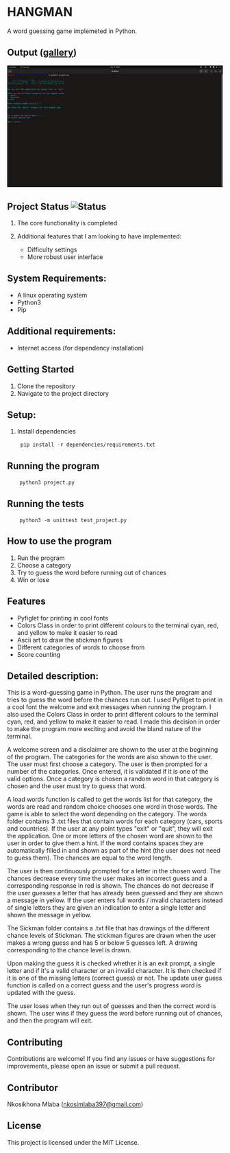 # HANGMAN 
A word guessing game implemeted in Python.

## Output ([gallery](program-output/Gallery.md))
![Demo](program-output/Screenshot-from-2024-09-19-08-04-12.png)


## Project Status ![Status](https://img.shields.io/badge/status-completed-brightgreen)

1. The core functionality is completed

2. Additional features that I am looking to have implemented:
    - Difficulty settings
    - More robust user interface


## System Requirements:
- A linux operating system
- Python3
- Pip


## Additional requirements:
- Internet access (for dependency installation)

## Getting Started
1. Clone the repository
2. Navigate to the project directory

## Setup:
1. Install dependencies
        
        pip install -r dependencies/requirements.txt

## Running the program
        python3 project.py

## Running the tests
        python3 -m unittest test_project.py


## How to use the program
1. Run the program
2. Choose a category
3. Try to guess the word before running out of chances
4. Win or lose

## Features

- Pyfiglet for printing in cool fonts
- Colors Class in order to print different colours to the terminal cyan, red, and yellow to make it easier to read
- Ascii art to draw the stickman figures
- Different categories of words to choose from
- Score counting

## Detailed description:
This is a word-guessing game in Python. The user runs the program and tries to guess the word before the chances run out. I used Pyfilget to print in a cool font the welcome and exit messages when running the program. I also used the Colors Class in order to print different colours to the terminal cyan, red, and yellow to make it easier to read. I made this decision in order to make the program more exciting and avoid the bland nature of the terminal.

A welcome screen and a disclaimer are shown to the user at the beginning of the program. The categories for the words are also shown to the user. The user must first choose a category. The user is then prompted for a number of the categories. Once entered, it is validated if it is one of the valid options. Once a category is chosen a random word in that category is chosen and the user must try to guess that word. 

A load words function is called to get the words list for that category, the words are read and random choice chooses one word in those words. The game is able to select the word depending on the category. The words folder contains 3 .txt files that contain words for each category (cars, sports and countries). If the user at any point types "exit" or "quit", they will exit the application. One or more letters of the chosen word are shown to the user in order to give them a hint. If the word contains spaces they are automatically filled in and shown as part of the hint (the user does not need to guess them). The chances are equal to the word length. 

The user is then continuously prompted for a letter in the chosen word. The chances decrease every time the user makes an incorrect guess and a corresponding response in red is shown. The chances do not decrease if the user guesses a letter that has already been guessed and they are shown a message in yellow. If the user enters full words / invalid characters instead of single letters they are given an indication to enter a single letter and shown the message in yellow. 

The Sickman folder contains a .txt file that has drawings of the different chance levels of Stickman. The stickman figures are drawn when the user makes a wrong guess and has 5 or below 5 guesses left. A drawing corresponding to the chance level is drawn. 

Upon making the guess it is checked whether it is an exit prompt, a single letter and if it's a valid character or an invalid character. It is then checked if it is one of the missing letters (correct guess) or not. The update user guess function is called on a correct guess and the user's progress word is updated with the guess. 

The user loses when they run out of guesses and then the correct word is shown. The user wins if they guess the word before running out of chances, and then the program will exit.

## Contributing

Contributions are welcome! If you find any issues or have suggestions for improvements, please open an issue or submit a pull request.

## Contributor

Nkosikhona Mlaba (nkosimlaba397@gmail.com)

## License

This project is licensed under the MIT License.